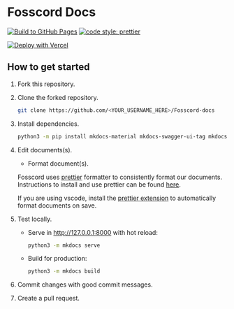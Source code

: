# Fosscord Docs

[![Build to GitHub Pages](https://github.com/Fosscord/Fosscord-docs/actions/workflows/build.yml/badge.svg)](https://github.com/Fosscord/Fosscord-docs/actions/workflows/build.yml) [![code style: prettier](https://img.shields.io/badge/code_style-prettier-ff69b4.svg)](https://github.com/prettier/prettier)

[![Deploy with Vercel](https://vercel.com/button)](https://vercel.com/new/clone?repository-url=https://github.com/Fosscord/Fosscord-docs)

## How to get started

1. Fork this repository.
2. Clone the forked repository.

    ```bash
    git clone https://github.com/<YOUR_USERNAME_HERE>/Fosscord-docs
    ```

3. Install dependencies.

    ```bash
    python3 -m pip install mkdocs-material mkdocs-swagger-ui-tag mkdocs-section-index
    ```

4. Edit documents(s).

    - Format document(s).

    Fosscord uses [prettier](https://prettier.io) formatter to consistently format our documents. Instructions to install and use prettier can be found [here](https://prettier.io/docs/en/install.html).

    If you are using vscode, install the [prettier extension](https://marketplace.visualstudio.com/items?itemName=esbenp.prettier-vscode) to automatically format documents on save.

5. Test locally.

    - Serve in <http://127.0.0.1:8000> with hot reload:

        ```bash
        python3 -m mkdocs serve
        ```

    - Build for production:

        ```bash
        python3 -m mkdocs build
        ```

6. Commit changes with good commit messages.
7. Create a pull request.

